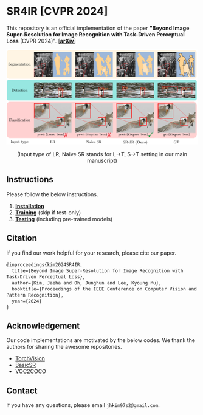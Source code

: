 # SR4IR [CVPR 2024]
This repository is an official implementation of the paper **"Beyond Image Super-Resolution for Image Recognition with Task-Driven Perceptual Loss** (CVPR 2024)". [[**arXiv**](https://arxiv.org/abs/2404.01692)]

![alt text](assets/images/main.png)
<div align="center">
(Input type of LR, Naive SR stands for L->T, S->T setting in our main manuscript)
</div>

## Instructions

Please follow the below instructions.

1. [**Installation**](assets/docs/Installation.md)
2. [**Training**](assets/docs/Training.md) (skip if test-only)
3. [**Testing**](assets/docs/Testing.md) (including pre-trained models)

## Citation

If you find our work helpful for your research, please cite our paper.

```
@inproceedings{kim2024SR4IR,
  title={Beyond Image Super-Resolution for Image Recognition with Task-Driven Perceptual Loss},
  author={Kim, Jaeha and Oh, Junghun and Lee, Kyoung Mu},
  booktitle={Proceedings of the IEEE Conference on Computer Vision and Pattern Recognition},
  year={2024}
}
```

## Acknowledgement

Our code implementations are motivated by the below codes. We thank the authors for sharing the awesome repositories.
- [TorchVision](https://github.com/pytorch/vision/tree/main/references)
- [BasicSR](https://github.com/XPixelGroup/BasicSR)
- [VOC2COCO](https://github.com/yukkyo/voc2coco)


## Contact
If you have any questions, please email `jhkim97s2@gmail.com`.

